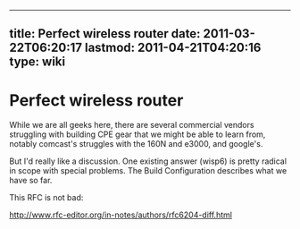 
---
title: Perfect wireless router
date: 2011-03-22T06:20:17
lastmod: 2011-04-21T04:20:16
type: wiki
---
Perfect wireless router
=======================

While we are all geeks here, there are several commercial vendors
struggling with building CPE gear that we might be able to learn from,
notably comcast's struggles with the 160N and e3000, and google's.

But I'd really like a discussion. One existing answer
(<link>wisp6</link>) is pretty radical in scope with special problems.
The <link>Build Configuration</link> describes what we have so far.

This RFC is not bad:

http://www.rfc-editor.org/in-notes/authors/rfc6204-diff.html
